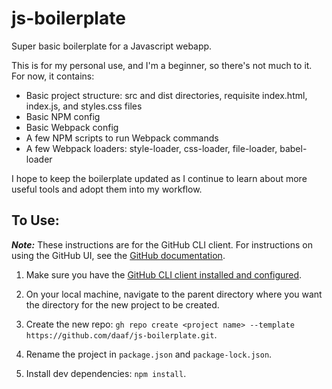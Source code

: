 # js-boilerplate
Super basic boilerplate for a Javascript webapp.

This is for my personal use, and I'm a beginner, so there's not much to it. For now, it contains:
- Basic project structure: src and dist directories, requisite index.html, index.js, and styles.css files
- Basic NPM config
- Basic Webpack config
- A few NPM scripts to run Webpack commands
- A few Webpack loaders:  style-loader, css-loader, file-loader, babel-loader

I hope to keep the boilerplate updated as I continue to learn about more useful tools and adopt them into my workflow.

## To Use:
***Note:*** These instructions are for the GitHub CLI client. For instructions on using the GitHub UI, see the [GitHub documentation](https://docs.github.com/en/free-pro-team@latest/github/creating-cloning-and-archiving-repositories/creating-a-repository-from-a-template).
1. Make sure you have the [GitHub CLI client installed and configured](https://github.com/cli/cli).

2. On your local machine, navigate to the parent directory where you want the directory for the new project to be created.

3. Create the new repo:
 `gh repo create <project name> --template https://github.com/daaf/js-boilerplate.git`.
 
4. Rename the project in `package.json` and `package-lock.json`.

5. Install dev dependencies:
 `npm install`.
